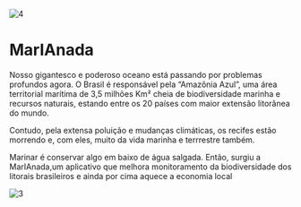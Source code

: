 ![4](https://github.com/anacartola/MarIAnada/assets/136506553/e1d1d6bb-cc18-479a-9b07-70a60c4f9f14)

# MarIAnada
Nosso gigantesco e poderoso oceano está passando por problemas profundos agora.
O Brasil é responsável pela “Amazônia Azul”, uma área territorial marítima de 3,5 milhões Km² cheia de biodiversidade marinha e recursos naturais, estando entre os 20 países com maior extensão litorânea do mundo.

Contudo, pela extensa poluição e mudanças climáticas, os recifes estão morrendo e, com eles, muito da vida marinha e terrrestre também.

Marinar é conservar algo em baixo de água salgada.
Então, surgiu a MarIAnada,um aplicativo que melhora monitoramento da biodiversidade dos litorais brasileiros e ainda por cima aquece a economia local


![3](https://github.com/anacartola/MarIAnada/assets/136506553/4d3b943f-c806-4f1c-8808-cc441edfe48b)
